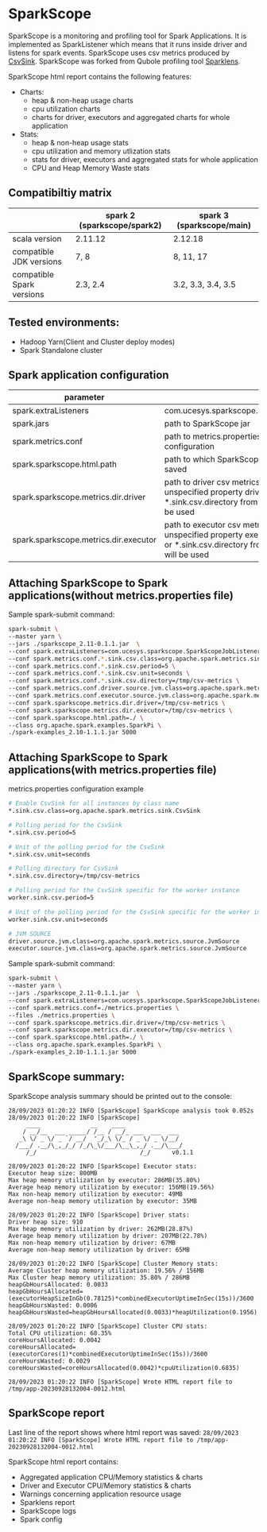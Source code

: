 # SparkScope #

SparkScope is a monitoring and profiling tool for Spark Applications. 
It is implemented as SparkListener which means that it runs inside driver and listens for spark events.
SparkScope uses csv metrics produced by [CsvSink](https://github.com/apache/spark/blob/master/core/src/main/scala/org/apache/spark/metrics/sink/CsvSink.scala).
SparkScope was forked from Qubole profiling tool [Sparklens](https://github.com/qubole/sparklens).

SparkScope html report contains the following features:
- Charts:
  - heap & non-heap usage charts
  - cpu utilization charts
  - charts for driver, executors and aggregated charts for whole application
- Stats:
  - heap & non-heap usage stats
  - cpu utilization and memory utlization stats
  - stats for driver, executors and aggregated stats for whole application
  - CPU and Heap Memory Waste stats

## Compatibiltiy matrix

|                           | spark 2 (sparkscope/spark2) | spark 3 (sparkscope/main) |
|---------------------------|---------------------------|-----------------------------|
| scala version             | 2.11.12                   | 2.12.18                     |
| compatible JDK versions   | 7, 8                      | 8, 11, 17                   |
| compatible Spark versions | 2.3, 2.4                  | 3.2, 3.3, 3.4, 3.5          |

## Tested environments:
- Hadoop Yarn(Client and Cluster deploy modes)
- Spark Standalone cluster 



## Spark application configuration

| parameter                               |                                                                                                                                                                   |
|-----------------------------------------|-------------------------------------------------------------------------------------------------------------------------------------------------------------------|
| spark.extraListeners                    | com.ucesys.sparkscope.SparkScopeJobListener                                                                                                                       |
| spark.jars                              | path to SparkScope jar                                                                                                                                            |
| spark.metrics.conf                      | path to metrics.properties with CSV sinks configuration                                                                                                           |
| spark.sparkscope.html.path              | path to which SparkScope html report will be saved                                                                                                                |
| spark.sparkscope.metrics.dir.driver     | path to driver csv metrics relative to driver, if unspecified property driver.sink.csv.directory or *.sink.csv.directory from spark.metrics.conf will be used     |
| spark.sparkscope.metrics.dir.executor   | path to executor csv metrics relative to driver, if unspecified property executor.sink.csv.directory or *.sink.csv.directory from spark.metrics.conf will be used |

## Attaching SparkScope to Spark applications(without metrics.properties file)
Sample spark-submit command:
```bash
spark-submit \
--master yarn \
--jars ./sparkscope_2.11-0.1.1.jar  \
--conf spark.extraListeners=com.ucesys.sparkscope.SparkScopeJobListener \
--conf spark.metrics.conf.*.sink.csv.class=org.apache.spark.metrics.sink.CsvSink \
--conf spark.metrics.conf.*.sink.csv.period=5 \
--conf spark.metrics.conf.*.sink.csv.unit=seconds \
--conf spark.metrics.conf.*.sink.csv.directory=/tmp/csv-metrics \
--conf spark.metrics.conf.driver.source.jvm.class=org.apache.spark.metrics.source.JvmSource \
--conf spark.metrics.conf.executor.source.jvm.class=org.apache.spark.metrics.source.JvmSource \
--conf spark.sparkscope.metrics.dir.driver=/tmp/csv-metrics \
--conf spark.sparkscope.metrics.dir.executor=/tmp/csv-metrics \
--conf spark.sparkscope.html.path=./ \
--class org.apache.spark.examples.SparkPi \
./spark-examples_2.10-1.1.1.jar 5000
```

## Attaching SparkScope to Spark applications(with metrics.properties file)
metrics.properties configuration example
```bash
# Enable CsvSink for all instances by class name
*.sink.csv.class=org.apache.spark.metrics.sink.CsvSink

# Polling period for the CsvSink
*.sink.csv.period=5

# Unit of the polling period for the CsvSink
*.sink.csv.unit=seconds

# Polling directory for CsvSink
*.sink.csv.directory=/tmp/csv-metrics

# Polling period for the CsvSink specific for the worker instance
worker.sink.csv.period=5

# Unit of the polling period for the CsvSink specific for the worker instance
worker.sink.csv.unit=seconds

# JVM SOURCE
driver.source.jvm.class=org.apache.spark.metrics.source.JvmSource
executor.source.jvm.class=org.apache.spark.metrics.source.JvmSource
```

Sample spark-submit command:
```bash
spark-submit \
--master yarn \
--jars ./sparkscope_2.11-0.1.1.jar  \
--conf spark.extraListeners=com.ucesys.sparkscope.SparkScopeJobListener \
--conf spark.metrics.conf=./metrics.properties \
--files ./metrics.properties \
--conf spark.sparkscope.metrics.dir.driver=/tmp/csv-metrics \
--conf spark.sparkscope.metrics.dir.executor=/tmp/csv-metrics \
--conf spark.sparkscope.html.path=./ \
--class org.apache.spark.examples.SparkPi \
./spark-examples_2.10-1.1.1.jar 5000
```

## SparkScope summary:

SparkScope analysis summary should be printed out to the console:
```
28/09/2023 01:20:22 INFO [SparkScope] SparkScope analysis took 0.052s
28/09/2023 01:20:22 INFO [SparkScope] 
     ____              __    ____
    / __/__  ___ _____/ /__ / __/_ ___  ___  ___
   _\ \/ _ \/ _ `/ __/  '_/_\ \/_ / _ \/ _ \/__/
  /___/ .__/\_,_/_/ /_/\_\/___/\__\_,_/ .__/\___/
     /_/                             /_/      v0.1.1

28/09/2023 01:20:22 INFO [SparkScope] Executor stats:
Executor heap size: 800MB
Max heap memory utilization by executor: 286MB(35.80%)
Average heap memory utilization by executor: 156MB(19.56%)
Max non-heap memory utilization by executor: 49MB
Average non-heap memory utilization by executor: 35MB

28/09/2023 01:20:22 INFO [SparkScope] Driver stats:
Driver heap size: 910
Max heap memory utilization by driver: 262MB(28.87%)
Average heap memory utilization by driver: 207MB(22.78%)
Max non-heap memory utilization by driver: 67MB
Average non-heap memory utilization by driver: 65MB

28/09/2023 01:20:22 INFO [SparkScope] Cluster Memory stats: 
Average Cluster heap memory utilization: 19.56% / 156MB
Max Cluster heap memory utilization: 35.80% / 286MB
heapGbHoursAllocated: 0.0033
heapGbHoursAllocated=(executorHeapSizeInGb(0.78125)*combinedExecutorUptimeInSec(15s))/3600
heapGbHoursWasted: 0.0006
heapGbHoursWasted=heapGbHoursAllocated(0.0033)*heapUtilization(0.1956)

28/09/2023 01:20:22 INFO [SparkScope] Cluster CPU stats: 
Total CPU utilization: 68.35%
coreHoursAllocated: 0.0042
coreHoursAllocated=(executorCores(1)*combinedExecutorUptimeInSec(15s))/3600
coreHoursWasted: 0.0029
coreHoursWasted=coreHoursAllocated(0.0042)*cpuUtilization(0.6835)

28/09/2023 01:20:22 INFO [SparkScope] Wrote HTML report file to /tmp/app-20230928132004-0012.html
```

## SparkScope report
Last line of the report shows where html report was saved:
`28/09/2023 01:20:22 INFO [SparkScope] Wrote HTML report file to /tmp/app-20230928132004-0012.html`

SparkScope html report contains:
- Aggregated application CPU/Memory statistics & charts
- Driver and Executor CPU/Memory statistics & charts
- Warnings concerning application resource usage
- Sparklens report
- SparkScope logs
- Spark config
